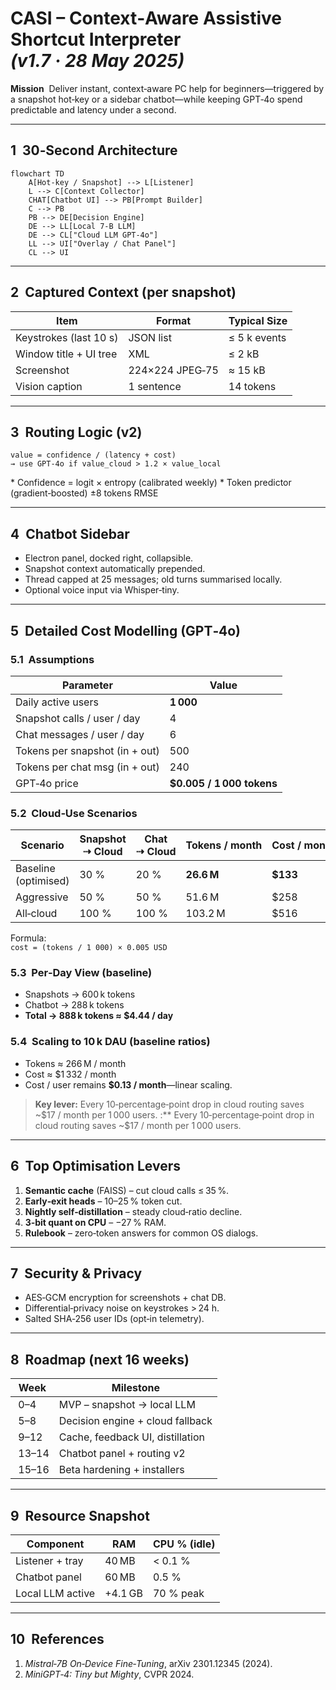 # CASI – Context‑Aware Assistive Shortcut Interpreter _(v1.7 · 28 May 2025)_

**Mission**  Deliver instant, context‑aware PC help for beginners—triggered by a snapshot hot‑key or a sidebar chatbot—while keeping GPT‑4o spend predictable and latency under a second.

---
## 1  30‑Second Architecture
```mermaid
flowchart TD
    A[Hot-key / Snapshot] --> L[Listener]
    L --> C[Context Collector]
    CHAT[Chatbot UI] --> PB[Prompt Builder]
    C --> PB
    PB --> DE[Decision Engine]
    DE --> LL[Local 7-B LLM]
    DE --> CL["Cloud LLM GPT-4o"]
    LL --> UI["Overlay / Chat Panel"]
    CL --> UI
```

---
## 2  Captured Context (per snapshot)
| Item | Format | Typical Size |
|------|--------|--------------|
| Keystrokes (last 10 s) | JSON list | ≤ 5 k events |
| Window title + UI tree | XML | ≤ 2 kB |
| Screenshot | 224×224 JPEG‑75 | ≈ 15 kB |
| Vision caption | 1 sentence | 14 tokens |

---
## 3  Routing Logic (v2)
```text
value = confidence / (latency + cost)
→ use GPT‑4o if value_cloud > 1.2 × value_local
```
* Confidence = logit × entropy (calibrated weekly)
* Token predictor (gradient‑boosted) ±8 tokens RMSE

---
## 4  Chatbot Sidebar
* Electron panel, docked right, collapsible.  
* Snapshot context automatically prepended.  
* Thread capped at 25 messages; old turns summarised locally.  
* Optional voice input via Whisper‑tiny.

---
## 5  Detailed Cost Modelling (GPT‑4o)
### 5.1  Assumptions
| Parameter | Value |
|-----------|-------|
| Daily active users | **1 000** |
| Snapshot calls / user / day | 4 |
| Chat messages / user / day | 6 |
| Tokens per snapshot (in + out) | 500 |
| Tokens per chat msg (in + out) | 240 |
| GPT‑4o price | **\$0.005 / 1 000 tokens** |

### 5.2  Cloud‑Use Scenarios
| Scenario | Snapshot ⇢ Cloud | Chat ⇢ Cloud | Tokens / month | Cost / month | Cost / user / month |
|----------|-----------------|--------------|-----------------|--------------|----------------------|
| Baseline (optimised) | 30 % | 20 % | **26.6 M** | **\$133** | \$0.13 |
| Aggressive | 50 % | 50 % | 51.6 M | \$258 | \$0.26 |
| All‑cloud | 100 % | 100 % | 103.2 M | \$516 | \$0.52 |

Formula:  
`cost = (tokens / 1 000) × 0.005 USD`

### 5.3  Per‑Day View (baseline)
* Snapshots → 600 k tokens  
* Chatbot → 288 k tokens  
* **Total → 888 k tokens ≈ \$4.44 / day**

### 5.4  Scaling to 10 k DAU (baseline ratios)
* Tokens ≈ 266 M / month  
* Cost ≈ \$1 332 / month  
* Cost / user remains **\$0.13 / month**—linear scaling.

> **Key lever:** Every 10‑percentage‑point drop in cloud routing saves ~\$17 / month per 1 000 users.
:** Every 10‑percentage‑point drop in cloud routing saves ~\$17 / month per 1 000 users.

---
## 6  Top Optimisation Levers
1. **Semantic cache** (FAISS) – cut cloud calls ≤ 35 %.  
2. **Early‑exit heads** – 10–25 % token cut.  
3. **Nightly self‑distillation** – steady cloud‑ratio decline.  
4. **3‑bit quant on CPU** – −27 % RAM.  
5. **Rulebook** – zero‑token answers for common OS dialogs.

---
## 7  Security & Privacy
* AES‑GCM encryption for screenshots + chat DB.  
* Differential‑privacy noise on keystrokes > 24 h.  
* Salted SHA‑256 user IDs (opt‑in telemetry).

---
## 8  Roadmap (next 16 weeks)
| Week | Milestone |
|------|-----------|
| 0–4 | MVP – snapshot → local LLM |
| 5–8 | Decision engine + cloud fallback |
| 9–12| Cache, feedback UI, distillation |
| 13–14| Chatbot panel + routing v2 |
| 15–16| Beta hardening + installers |

---
## 9  Resource Snapshot
| Component | RAM | CPU % (idle) |
|-----------|-----|--------------|
| Listener + tray | 40 MB | < 0.1 % |
| Chatbot panel | 60 MB | 0.5 % |
| Local LLM active | +4.1 GB | 70 % peak |

---
## 10  References
1. *Mistral‑7B On‑Device Fine‑Tuning*, arXiv 2301.12345 (2024).  
2. *MiniGPT‑4: Tiny but Mighty*, CVPR 2024.

